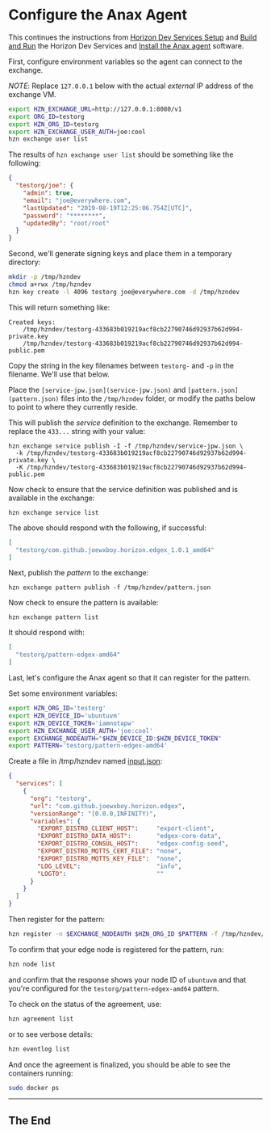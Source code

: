 # Configure the Anax Agent

This continues the instructions from [Horizon Dev Services Setup](01-horizon-services-setup.md) and 
[Build and Run](02-build-and-run-horizon.md) the Horizon Dev Services and 
[Install the Anax agent](03-install-agent.md) software.

First, configure environment variables so the agent can connect to the exchange.

*NOTE*: Replace `127.0.0.1` below with the actual _external_ IP address of the exchange VM.

``` bash
export HZN_EXCHANGE_URL=http://127.0.0.1:8080/v1
export ORG_ID=testorg
export HZN_ORG_ID=testorg
export HZN_EXCHANGE_USER_AUTH=joe:cool
hzn exchange user list
```

The results of `hzn exchange user list` should be something like the following:

``` json
{
  "testorg/joe": {
    "admin": true,
    "email": "joe@everywhere.com",
    "lastUpdated": "2019-08-19T12:25:06.754Z[UTC]",
    "password": "********",
    "updatedBy": "root/root"
  }
}
```

Second, we'll generate signing keys and place them in a temporary directory:

``` bash
mkdir -p /tmp/hzndev
chmod a+rwx /tmp/hzndev
hzn key create -l 4096 testorg joe@everywhere.com -d /tmp/hzndev
```

This will return something like:

```
Created keys:
 	/tmp/hzndev/testorg-433683b019219acf8cb22790746d92937b62d994-private.key
	/tmp/hzndev/testorg-433683b019219acf8cb22790746d92937b62d994-public.pem
```

Copy the string in the key filenames between `testorg-` and `-p` in the filename.  We'll use that below.

Place the `[service-jpw.json](service-jpw.json)` and `[pattern.json](pattern.json)` files 
into the `/tmp/hzndev` folder, or modify the paths below to point to where they currently reside.

This will publish the _service_ definition to the exchange.  Remember to replace the `433...` string with your value:

```
hzn exchange service publish -I -f /tmp/hzndev/service-jpw.json \
  -k /tmp/hzndev/testorg-433683b019219acf8cb22790746d92937b62d994-private.key \
  -K /tmp/hzndev/testorg-433683b019219acf8cb22790746d92937b62d994-public.pem
```

Now check to ensure that the service definition was published and is available in the exchange:

```
hzn exchange service list
```

The above should respond with the following, if successful:

``` json
[
  "testorg/com.github.joewxboy.horizon.edgex_1.0.1_amd64"
]
```

Next, publish the _pattern_ to the exchange:

```
hzn exchange pattern publish -f /tmp/hzndev/pattern.json
```

Now check to ensure the pattern is available:

```
hzn exchange pattern list
```

It should respond with:

``` json
[
  "testorg/pattern-edgex-amd64"
]
```

Last, let's configure the Anax agent so that it can register for the pattern.

Set some environment variables:

``` bash
export HZN_ORG_ID='testorg'
export HZN_DEVICE_ID='ubuntuvm'
export HZN_DEVICE_TOKEN='iamnotapw'
export HZN_EXCHANGE_USER_AUTH='joe:cool'
export EXCHANGE_NODEAUTH="$HZN_DEVICE_ID:$HZN_DEVICE_TOKEN"
export PATTERN='testorg/pattern-edgex-amd64'
```

Create a file in /tmp/hzndev named [input.json](input.json):

``` json
{
  "services": [
    {
      "org": "testorg",
      "url": "com.github.joewxboy.horizon.edgex",
      "versionRange": "[0.0.0,INFINITY)",
      "variables": {
      	"EXPORT_DISTRO_CLIENT_HOST":     "export-client",
        "EXPORT_DISTRO_DATA_HOST":       "edgex-core-data",
        "EXPORT_DISTRO_CONSUL_HOST":     "edgex-config-seed",
        "EXPORT_DISTRO_MQTTS_CERT_FILE": "none",
        "EXPORT_DISTRO_MQTTS_KEY_FILE":  "none",
        "LOG_LEVEL":                     "info",
        "LOGTO":                         ""
      }
    }
  ]
}
```

Then register for the pattern:

``` bash
hzn register -n $EXCHANGE_NODEAUTH $HZN_ORG_ID $PATTERN -f /tmp/hzndev/input.json
```

To confirm that your edge node is registered for the pattern, run:

``` bash
hzn node list
```

and confirm that the response shows your node ID of `ubuntuvm` 
and that you're configured for the `testorg/pattern-edgex-amd64` pattern.

To check on the status of the agreement, use:

``` bash
hzn agreement list
```

or to see verbose details:

``` bash 
hzn eventlog list
```

And once the agreement is finalized, you should be able to see the containers running:

``` bash
sudo docker ps
```

-----

## The End
